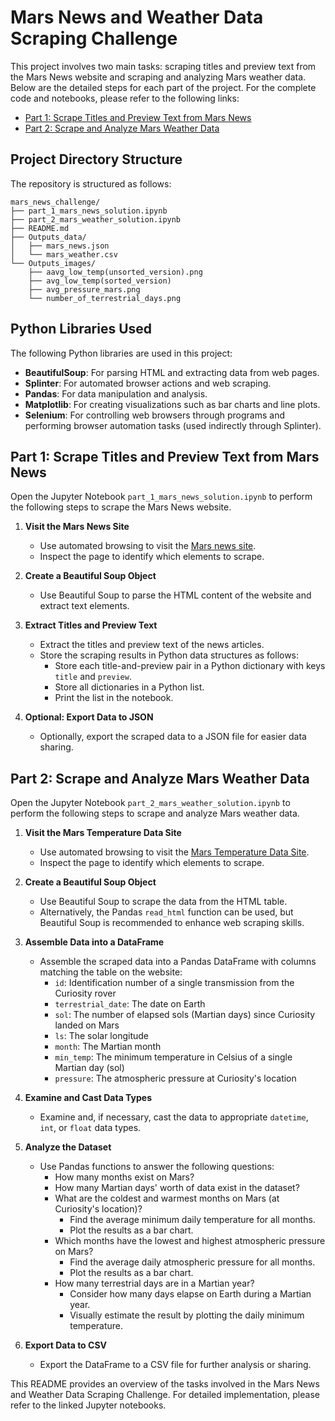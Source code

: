 # Mars News and Weather Data Scraping Challenge

This project involves two main tasks: scraping titles and preview text from the Mars News website and scraping and analyzing Mars weather data. Below are the detailed steps for each part of the project. For the complete code and notebooks, please refer to the following links:

- [Part 1: Scrape Titles and Preview Text from Mars News](https://github.com/steve-yuan-8276/mars_news_challenge/blob/main/part_1_mars_news_solution.ipynb)
- [Part 2: Scrape and Analyze Mars Weather Data](https://github.com/steve-yuan-8276/mars_news_challenge/blob/main/part_2_mars_weather_solution.ipynb)

## Project Directory Structure

The repository is structured as follows:
    
    

    
    mars_news_challenge/
    ├── part_1_mars_news_solution.ipynb
    ├── part_2_mars_weather_solution.ipynb
    ├── README.md
    ├── Outputs_data/
    │   ├── mars_news.json
    │   └── mars_weather.csv
    └── Outputs_images/
        ├── aavg_low_temp(unsorted_version).png
        ├── avg_low_temp(sorted_version)
        ├── avg_pressure_mars.png
        └── number_of_terrestrial_days.png
    

## Python Libraries Used

The following Python libraries are used in this project:

- **BeautifulSoup**: For parsing HTML and extracting data from web pages.
- **Splinter**: For automated browser actions and web scraping.
- **Pandas**: For data manipulation and analysis.
- **Matplotlib**: For creating visualizations such as bar charts and line plots.
- **Selenium**: For controlling web browsers through programs and performing browser automation tasks (used indirectly through Splinter).

## Part 1: Scrape Titles and Preview Text from Mars News

Open the Jupyter Notebook `part_1_mars_news_solution.ipynb` to perform the following steps to scrape the Mars News website.

1. **Visit the Mars News Site**

    - Use automated browsing to visit the [Mars news site](https://static.bc-edx.com/data/web/mars_news/index.html).
    - Inspect the page to identify which elements to scrape.
2. **Create a Beautiful Soup Object**

    - Use Beautiful Soup to parse the HTML content of the website and extract text elements.
3. **Extract Titles and Preview Text**

    - Extract the titles and preview text of the news articles.
    - Store the scraping results in Python data structures as follows:
        - Store each title-and-preview pair in a Python dictionary with keys `title` and `preview`.
        - Store all dictionaries in a Python list.
        - Print the list in the notebook.
4. **Optional: Export Data to JSON**

    - Optionally, export the scraped data to a JSON file for easier data sharing.

## Part 2: Scrape and Analyze Mars Weather Data

Open the Jupyter Notebook `part_2_mars_weather_solution.ipynb` to perform the following steps to scrape and analyze Mars weather data.

1. **Visit the Mars Temperature Data Site**

    - Use automated browsing to visit the [Mars Temperature Data Site](https://static.bc-edx.com/data/web/mars_facts/temperature.html).
    - Inspect the page to identify which elements to scrape.
2. **Create a Beautiful Soup Object**

    - Use Beautiful Soup to scrape the data from the HTML table.
    - Alternatively, the Pandas `read_html` function can be used, but Beautiful Soup is recommended to enhance web scraping skills.
3. **Assemble Data into a DataFrame**

    - Assemble the scraped data into a Pandas DataFrame with columns matching the table on the website:
        - `id`: Identification number of a single transmission from the Curiosity rover
        - `terrestrial_date`: The date on Earth
        - `sol`: The number of elapsed sols (Martian days) since Curiosity landed on Mars
        - `ls`: The solar longitude
        - `month`: The Martian month
        - `min_temp`: The minimum temperature in Celsius of a single Martian day (sol)
        - `pressure`: The atmospheric pressure at Curiosity's location
4. **Examine and Cast Data Types**

    - Examine and, if necessary, cast the data to appropriate `datetime`, `int`, or `float` data types.
5. **Analyze the Dataset**

    - Use Pandas functions to answer the following questions:
        - How many months exist on Mars?
        - How many Martian days' worth of data exist in the dataset?
        - What are the coldest and warmest months on Mars (at Curiosity's location)?
            - Find the average minimum daily temperature for all months.
            - Plot the results as a bar chart.
        - Which months have the lowest and highest atmospheric pressure on Mars?
            - Find the average daily atmospheric pressure for all months.
            - Plot the results as a bar chart.
        - How many terrestrial days are in a Martian year?
            - Consider how many days elapse on Earth during a Martian year.
            - Visually estimate the result by plotting the daily minimum temperature.
6. **Export Data to CSV**

    - Export the DataFrame to a CSV file for further analysis or sharing.

This README provides an overview of the tasks involved in the Mars News and Weather Data Scraping Challenge. For detailed implementation, please refer to the linked Jupyter notebooks.